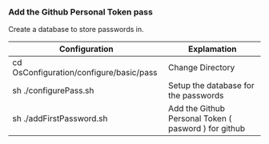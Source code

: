 
### Add the Github Personal Token pass

Create a database to store passwords in.

|Configuration                                           | Explamation                                                                           |
|--------------------------------------------------------|---------------------------------------------------------------------------------------|
| cd OsConfiguration/configure/basic/pass                | Change Directory                                                                      |
| sh ./configurePass.sh                                  | Setup the database for the passwords                                                  |
| sh ./addFirstPassword.sh                               | Add the Github Personal Token ( pasword ) for github                                  |
